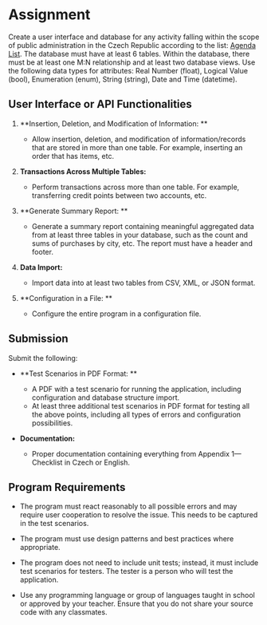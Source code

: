 # Assignment

Create a user interface and database for any activity falling within the scope of public administration in the Czech Republic according to the list: [Agenda List](https://archi.gov.cz/znalostni_baze:seznam_agend). The database must have at least 6 tables. Within the database, there must be at least one M:N relationship and at least two database views. Use the following data types for attributes: Real Number (float), Logical Value (bool), Enumeration (enum), String (string), Date and Time (datetime).

## User Interface or API Functionalities

1. **Insertion, Deletion, and Modification of Information: **
   - Allow insertion, deletion, and modification of information/records that are stored in more than one table. For example, inserting an order that has items, etc.

2. **Transactions Across Multiple Tables:**
   - Perform transactions across more than one table. For example, transferring credit points between two accounts, etc.

3. **Generate Summary Report: **
   - Generate a summary report containing meaningful aggregated data from at least three tables in your database, such as the count and sums of purchases by city, etc. The report must have a header and footer.

4. **Data Import:**
   - Import data into at least two tables from CSV, XML, or JSON format.

5. **Configuration in a File: **
   - Configure the entire program in a configuration file.

## Submission

Submit the following:
- **Test Scenarios in PDF Format: **
  - A PDF with a test scenario for running the application, including configuration and database structure import.
  - At least three additional test scenarios in PDF format for testing all the above points, including all types of errors and configuration possibilities.

- **Documentation:**
  - Proper documentation containing everything from Appendix 1—Checklist in Czech or English.

## Program Requirements

- The program must react reasonably to all possible errors and may require user cooperation to resolve the issue. This needs to be captured in the test scenarios.

- The program must use design patterns and best practices where appropriate.

- The program does not need to include unit tests; instead, it must include test scenarios for testers. The tester is a person who will test the application.

- Use any programming language or group of languages taught in school or approved by your teacher. Ensure that you do not share your source code with any classmates.
